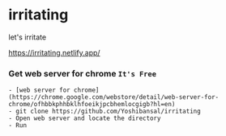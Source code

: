 # irritating
let's irritate

https://irritating.netlify.app/

### Get web server for chrome `It's Free`
    - [web server for chrome](https://chrome.google.com/webstore/detail/web-server-for-chrome/ofhbbkphhbklhfoeikjpcbhemlocgigb?hl=en)
    - git clone https://github.com/Yoshibansal/irritating
    - Open web server and locate the directory
    - Run
